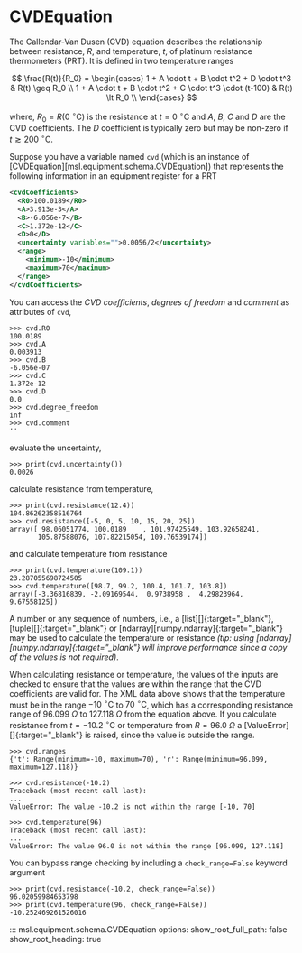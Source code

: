 # CVDEquation

The Callendar-Van Dusen (CVD) equation describes the relationship between resistance, $R$, and temperature, $t$, of platinum resistance thermometers (PRT). It is defined in two temperature ranges

$$
\frac{R(t)}{R_0} = \begin{cases}
    1 + A \cdot t + B \cdot t^2 + D \cdot t^3 & R(t) \geq R_0 \\
    1 + A \cdot t + B \cdot t^2 + C \cdot t^3 \cdot (t-100) & R(t) \lt R_0 \\
\end{cases}
$$

where, $R_0 = R(0~^{\circ}\text{C})$ is the resistance at $t=0~^{\circ}\text{C}$ and $A$, $B$, $C$ and $D$ are the CVD coefficients. The $D$ coefficient is typically zero but may be non-zero if $t \gtrsim 200~^{\circ}\text{C}$.

<!--
>>> from msl.equipment import CVDEquation, Evaluable, Range
>>> cvd = CVDEquation(
...     R0=100.0189,
...     A=3.913e-3,
...     B=-6.056e-7,
...     C=1.372e-12,
...     D=0.0,
...     uncertainty=Evaluable(equation="0.0026"),
...     ranges={"t": Range(-10, 70), "r": Range(96.099, 127.118)},
... )

-->

Suppose you have a variable named `cvd` (which is an instance of [CVDEquation][msl.equipment.schema.CVDEquation]) that represents the following information in an equipment register for a PRT

```xml
<cvdCoefficients>
  <R0>100.0189</R0>
  <A>3.913e-3</A>
  <B>-6.056e-7</B>
  <C>1.372e-12</C>
  <D>0</D>
  <uncertainty variables="">0.0056/2</uncertainty>
  <range>
    <minimum>-10</minimum>
    <maximum>70</maximum>
  </range>
</cvdCoefficients>
```

You can access the *CVD coefficients*, *degrees of freedom* and *comment* as attributes of `cvd`,

```pycon
>>> cvd.R0
100.0189
>>> cvd.A
0.003913
>>> cvd.B
-6.056e-07
>>> cvd.C
1.372e-12
>>> cvd.D
0.0
>>> cvd.degree_freedom
inf
>>> cvd.comment
''

```

evaluate the uncertainty,

```pycon
>>> print(cvd.uncertainty())
0.0026

```

calculate resistance from temperature,

```pycon
>>> print(cvd.resistance(12.4))
104.86262358516764
>>> cvd.resistance([-5, 0, 5, 10, 15, 20, 25])
array([ 98.06051774, 100.0189    , 101.97425549, 103.92658241,
       105.87588076, 107.82215054, 109.76539174])

```

and calculate temperature from resistance

```pycon
>>> print(cvd.temperature(109.1))
23.287055698724505
>>> cvd.temperature([98.7, 99.2, 100.4, 101.7, 103.8])
array([-3.36816839, -2.09169544,  0.9738958 ,  4.29823964,  9.67558125])

```

A number or any sequence of numbers, i.e., a [list][]{:target="_blank"}, [tuple][]{:target="_blank"} or [ndarray][numpy.ndarray]{:target="_blank"} may be used to calculate the temperature or resistance *(tip: using [ndarray][numpy.ndarray]{:target="_blank"} will improve performance since a copy of the values is not required)*.

When calculating resistance or temperature, the values of the inputs are checked to ensure that the values are within the range that the CVD coefficients are valid for. The XML data above shows that the temperature must be in the range $-10~^\circ\text{C}$ to $70~^\circ\text{C}$, which has a corresponding resistance range of $96.099~\Omega$ to $127.118~\Omega$ from the equation above. If you calculate resistance from $t=-10.2~^\circ\text{C}$ or temperature from $R=96.0~\Omega$ a [ValueError][]{:target="_blank"} is raised, since the value is outside the range.

```pycon
>>> cvd.ranges
{'t': Range(minimum=-10, maximum=70), 'r': Range(minimum=96.099, maximum=127.118)}

>>> cvd.resistance(-10.2)
Traceback (most recent call last):
...
ValueError: The value -10.2 is not within the range [-10, 70]

>>> cvd.temperature(96)
Traceback (most recent call last):
...
ValueError: The value 96.0 is not within the range [96.099, 127.118]

```

You can bypass range checking by including a `check_range=False` keyword argument

```pycon
>>> print(cvd.resistance(-10.2, check_range=False))
96.02059984653798
>>> print(cvd.temperature(96, check_range=False))
-10.252469261526016

```

::: msl.equipment.schema.CVDEquation
    options:
        show_root_full_path: false
        show_root_heading: true
